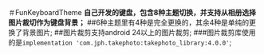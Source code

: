 ＃FunKeyboardTheme
**自己开发的键盘，包含8种主题切换，并支持从相册选择图片裁切作为键盘背景；**
##6种主题里有4种是完全更换的，其余4种是单纯的更换了背景图片;
##图片裁剪支持android 24以上的图片裁剪;
###图片裁剪库使用的是`implementation 'com.jph.takephoto:takephoto_library:4.0.0'`;

